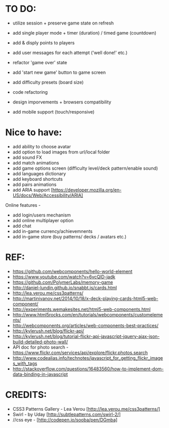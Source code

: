  TO DO:
============= 
 * utilize session + preserve game state on refresh
 * add single player mode + timer (duration) / timed game (countdown)
 * add & disply points to players
 * add user messages for each attempt ('well done!' etc.)
 * refactor 'game over' state
 * add 'start new game' button to game screen
 * add difficulty presets (board size)
 
 * code refactoring
 * design imporvements + browsers compatibility 
 * add mobile support (touch/responsive)


 Nice to have:
=============
 * add ability to choose avatar
 * add option to load images from url/local folder
 * add sound FX
 * add match animations
 * add game options screen (difficulty level/deck pattern/enable sound)
 * add languages dictionary
 * add keyboard shortcuts
 * add pairs animations
 * add ARIA support [https://developer.mozilla.org/en-US/docs/Web/Accessibility/ARIA]
 
 Online features - 
 * add login/users mechanism
 * add online multiplayer option
 * add chat
 * add in-game currency/achievemnents
 * add in-game store (buy patterns/ decks / avatars etc.)
 
 
 REF:
======
* https://github.com/webcomponents/hello-world-element
* https://www.youtube.com/watch?v=6vcQlD-jadk
* https://github.com/PolymerLabs/memory-game
* http://daniel-lundin.github.io/snabbt.js/cards.html
* http://lea.verou.me/css3patterns/
* http://martinivanov.net/2014/10/18/x-deck-playing-cards-html5-web-component/
* http://experiments.wemakesites.net/html5-web-components.html
* http://www.html5rocks.com/en/tutorials/webcomponents/customelements/
* http://webcomponents.org/articles/web-components-best-practices/
* http://kylerush.net/blog/flickr-api/
* http://kylerush.net/blog/tutorial-flickr-api-javascript-jquery-ajax-json-build-detailed-photo-wall/
* API doc for photo search - https://www.flickr.com/services/api/explore/flickr.photos.search
* http://www.codealias.info/technotes/javascript_for_getting_flickr_images_with_tags
* http://stackoverflow.com/questions/16483560/how-to-implement-dom-data-binding-in-javascript



CREDITS:
===========

* CSS3 Patterns Gallery - Lea Verou [http://lea.verou.me/css3patterns/]
* Swirl - by Uday [http://subtlepatterns.com/swirl-2/]
* //css eye - [http://codepen.io/sooba/pen/DGmba]